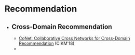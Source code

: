 # Recommendation

* ## Cross-Domain Recommendation
  * [CoNet: Collaborative Cross Networks for Cross-Domain Recommendation](https://dl.acm.org/doi/pdf/10.1145/3269206.3271684) (CIKM'18)
  * 

